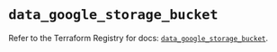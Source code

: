 # `data_google_storage_bucket`

Refer to the Terraform Registry for docs: [`data_google_storage_bucket`](https://registry.terraform.io/providers/hashicorp/google-beta/6.37.0/docs/data-sources/google_storage_bucket).
